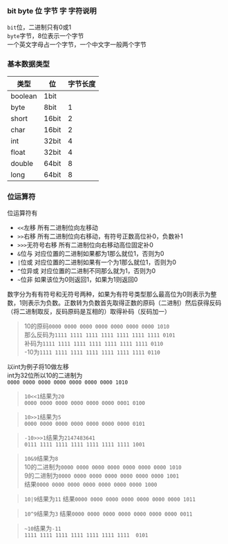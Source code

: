 ### bit byte 位 字节 字 字符说明
`bit`位，二进制只有0或1  
`byte`字节，8位表示一个字节  
一个英文字母占一个字节，一个中文字一般两个字节

### 基本数据类型
|类型   |位      |字节长度|
|-      |-      |-       |
|boolean|1bit   |        |
|byte   |8bit   |1       |
|short  |16bit  |2       |
|char   |16bit  |2       |
|int    |32bit  |4       |
|float  |32bit  |4       |
|double |64bit  |8       |
|long   |64bit  |8       |

### 位运算符
位运算符有
* `<<`左移 所有二进制位向左移动
* `>>`右移 所有二进制位向右移动，有符号正数高位补0，负数补1
* `>>>`无符号右移 所有二进制位向右移动高位固定补0
* `&`位与 对应位置的二进制如果都为1那么就位1，否则为0
* `|`位或 对应位置的二进制如果有一个为1那么就位1，否则为0
* `^`位异或 对应位置的二进制不同那么就为1，否则为0
* `~`位非 如果该位为0则返回1，如果为1则返回0

数字分为有有符号和无符号两种，如果为有符号类型那么最高位为0则表示为整数，1则表示为负数。正数转为负数首先取得正数的原码（二进制）然后获得反码（将二进制取反，反码原码是互相的）取得补码（反码加一）
> 10的原码`0000 0000 0000 0000 0000 0000 0000 1010`  
那么反码为`1111 1111 1111 1111 1111 1111 1111 0101`  
补码为`1111 1111 1111 1111 1111 1111 1111 0110`  
-10为`1111 1111 1111 1111 1111 1111 1111 0110`  

以int为例子将10做左移  
int为32位所以10的二进制为  
`0000 0000 0000 0000 0000 0000 0000 1010`   
>`10<<1`结果为`20`   
`0000 0000 0000 0000 0000 0000 0001 0100`  

>`10>>1`结果为`5`   
`0000 0000 0000 0000 0000 0000 0000 0101`   

>`-10>>>1`结果为`2147483641`  
`0111 1111 1111 1111 1111 1111 1111 1001`  

>`10&9`结果为`8`   
10的二进制为`0000 0000 0000 0000 0000 0000 0000 1010`   
9的二进制为`0000 0000 0000 0000 0000 0000 0000 1001`   
结果`0000 0000 0000 0000 0000 0000 0000 1000` 

>`10|9`结果为`11`
结果`0000 0000 0000 0000 0000 0000 0000 1011` 

>`10^9`结果为`3`
结果`0000 0000 0000 0000 0000 0000 0000 0011` 

>`~10`结果为`-11`  
`1111 1111 1111 1111 1111 1111 1111  0101` 